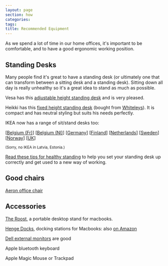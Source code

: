 ```yaml
---
layout: page
section: how
categories:
tags:
title: Recommended Equipment
---
```


As we spend a lot of time in our home offices, it's important to be comfortable, and to have a good ergonomic working position.

## Standing Desks

Many people find it's great to have a standing desk (or ultimately one that can transform between a sitting desk and a standing desk). Sitting down all day is really unhealthy so it's a great idea to stand as much as possible.

Vesa has this [adjustable height standing desk](http://www.ajproducts.co.uk/tables-desks-workstations/adjustable-standing-desks/flexus-electrically-height-adjustable-wave-desk/5138569-61474.wf) and is very pleased.

Heikki has this [fixed height standing desk](http://complete-office.co.uk/ProductDetails/Furniture/Desks/3511464/Gresham-Stand-Height-Rectangular-600Mm-Deep-1200-X-600--TS612RHZ/Master.aspx) (bought from [Whiteleys](http://www.whiteleys-office.co.uk/)). It is compact and has neutral styling but suits his needs perfectly.

IKEA now has a range of sit/stand desks too:

[[Belgium (Fr)](http://www.ikea.com/be/fr/catalog/categories/departments/workspaces/18962/)] [[Belgium (Nl)](http://www.ikea.com/be/nl/catalog/categories/departments/workspaces/18962/)] [[Germany](http://www.ikea.com/de/de/catalog/categories/departments/workspaces/18962/)] [[Finland](http://www.ikea.com/fi/fi/catalog/categories/departments/workspaces/18962/)] [[Netherlands](http://www.ikea.com/nl/nl/catalog/categories/departments/workspaces/18962/)] [[Sweden](http://www.ikea.com/se/sv/catalog/categories/departments/workspaces/18962/)] [[Norway](http://www.ikea.com/no/no/catalog/categories/departments/workspaces/18962/)] [[UK](http://www.ikea.com/gb/en/catalog/categories/departments/workspaces/18962/)]

<small>(Sorry, no IKEA in Latvia, Estonia.)</small>

[Read these tips for healthy standing](https://theconversation.com/health-check-the-low-down-on-standing-desks-37515) to help you set your standing desk up correctly and get used to a new way of working.

## Good chairs

[Aeron office chair](https://en.wikipedia.org/wiki/Aeron_chair)

## Accessories

[The Roost,](http://www.therooststand.com/) a portable desktop stand for macbooks.

[Henge Docks,](http://hengedocks.com/) docking stations for Macbooks:  also [on Amazon](http://www.amazon.co.uk/s/ref=bl_sr_computers?ie=UTF8&field-keywords=Henge+Docks&index=computers&search-type=ss)

[Dell external monitors](http://accessories.euro.dell.com/sna/category.aspx?c=uk&category_id=4009&cs=ukbsdt1&l=en&ref=bkt&s=bsd) are good

Apple bluetooth keyboard

Apple Magic Mouse or Trackpad
